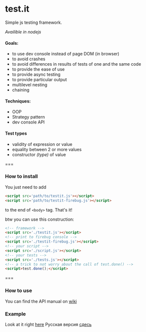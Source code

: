 test.it
===================

Simple js testing framework.

*Availible in nodejs*

#### Goals:
  + to use dev console instead of page DOM (in browser)
  + to avoid crashes
  + to avoid differences in results of tests of one and the same code
  + to provide the ease of use
  + to provide async testing
  + to provide particular output
  + multilevel nesting
  + chaining


#### Techniques:
  + OOP
  + Strategy pattern
  + dev console API

#### Test types
  + validity of expression or value
  + equality between 2 or more values
  + constructor *(type)* of value

===

### How to install
You just need to add 
```html
<script src='path/to/testit.js'></script>
<script src='path/to/testit-firebug.js'></script>
```
to the end of  `<body>` tag. That's it!

btw you can use this construction:
```html
<!-- framework -->
<script src='./testit.js'></script>
<!-- print to firebug console -->
<script src='./testit-firebug.js'></script>
<!-- your script -->
<script src='./script.js'></script>
<!-- your tests -->
<script src='./tests.js'></script>
<!-- a trick to not worry about the call of test.done() -->
<script>test.done();</script>
```

===

### How to use
You can find the API manual on [wiki](https://github.com/titulus/testit/wiki/API)

### Example
Look at it right [here](http://titulus.github.io/testit/)
Русская версия [сдесь](http://titulus.github.io/testit/RU/)
